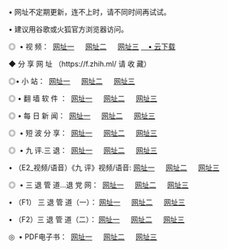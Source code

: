 <p>• 网址不定期更新，连不上时，请不同时间再试试。
<p>• 建议用谷歌或火狐官方浏览器访问。
<p>◎  • 视 频： 
<a href="http://hin.aud.bar/" target="_blank">网址一</a> 　 
<a href="http://htv.aud.bar/" target="_blank">网址二</a> 　 
<a href="http://hqg.aud.bar/b.html" target="_blank">网址三</a>
<a href="https://yadi.sk/d/d0sUeAOpal3njw" target="_blank">　• 云下载 </a></p>
<p>◆ 分 享 网 址 （https://f.zhih.ml/ 请 收 藏） </p>

<p>◎•  小 站：  
<a href="http://hin.aud.bar/f.html" target="_blank">网址一</a> 　 
<a href="http://htv.aud.bar/h.html" target="_blank">网址二</a> 　 
<a href="http://hqg.aud.bar/k/" target="_blank">网址三</a></p><p>

<p>◎  • 翻 墙 软 件 ：  
<a href="http://hin.aud.bar/ff/" target="_blank">网址一</a> 　 
<a href="http://htv.aud.bar/s/read/a1_nd.html" target="_blank">网址二</a> 　 
<a href="http://hqg.aud.bar/ff/index.html" target="_blank">网址三</a></p>
<p>◎  • 每 日 新 闻：  
<a href="http://hin.aud.bar/day/" target="_blank">网址一</a> 　 
<a href="http://htv.aud.bar/day/" target="_blank">网址二</a> 　 
<a href="http://hqg.aud.bar/day/index.html" target="_blank">网址三</a></p>
<p>◎   • 短 波 分 享：  
<a href="http://hin.aud.bar/h/" target="_blank">网址一</a> 　 
<a href="http://hqg.aud.bar/h/" target="_blank">网址二</a> 　 
<a href="http://htv.aud.bar/h/index.html" target="_blank">网址三</a></p>
<p>◎   • 九 评.三 退：  
<a href="http://hin.aud.bar/t/" target="_blank">网址一</a> 　 
<a href="http://hqg.aud.bar/v2/index.html" target="_blank">网址二</a> 　 
<a href="http://htv.aud.bar/tt/index.html" target="_blank">网址三</a> 　</p>
<p>  • （E2_视频/语音）《九 评》视频/语音: 
<a href="http://hin.aud.bar/7738.html" target="_blank">网址一</a> 　 
<a href="http://hqg.aud.bar/7614.html" target="_blank">网址二</a> 　 
<a href="http://htv.aud.bar/7633.html" target="_blank">网址三</a></p>
<p>◎   • 三 退 管 道...退 党 网：  
<a href="http://hin.aud.bar/go/td1.html" target="_blank">网址一</a> 　 
<a href="http://hqg.aud.bar/go/td2.html" target="_blank">网址二</a> 　 
<a href="http://htv.aud.bar/go/td3.html" target="_blank">网址三</a></p>
<p>  • （F1） 三 退 管 道（一）： 
<a href="http://hin.aud.bar/dd/" target="_blank">网址一</a> 　 
<a href="http://hqg.aud.bar/s/read/a1_tdx.html" target="_blank">网址二</a> 　 
<a href="http://htv.aud.bar/dd/" target="_blank">网址三</a></p>
<p>  • （F2）三 退 管 道（二）： 
<a href="http://hqg.aud.bar/d/" target="_blank">网址一</a> 　 
<a href="http://hin.aud.bar/d/index.html" target="_blank">网址二</a> 　 
<a href="http://htv.aud.bar/d/" target="_blank">网址三</a></p>
<p>◎   • PDF电子书：  
<a href="http://hin.aud.bar/p/" target="_blank">网址一</a> 　 
<a href="http://htv.aud.bar/p/index.html" target="_blank">网址二</a> 　 
<a href="http://hqg.aud.bar/p/" target="_blank">网址三</a></p>
